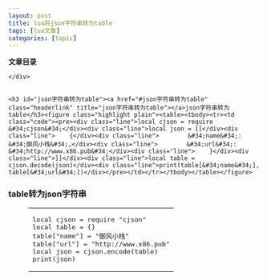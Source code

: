 ```yaml
---
layout: post
title: lua将json字符串转为table 
tags: [lua文章]
categories: [topic]
---
```

<div id="toc" class="toc-article">
    <strong class="toc-title">文章目录</strong>
    
    </div>
    

    <h3 id="json字符串转为table"><a href="#json字符串转为table" class="headerlink" title="json字符串转为table"></a>json字符串转为table</h3><figure class="highlight plain"><table><tbody><tr><td class="code"><pre><div class="line">local cjson = require &#34;cjson&#34;</div><div class="line">local json = [[</div><div class="line">    {</div><div class="line">        &#34;name&#34;: &#34;御风小栈&#34;,</div><div class="line">        &#34;url&#34;: &#34;http://www.x86.pub&#34;</div><div class="line">    }</div><div class="line">]]</div><div class="line">local table = cjson.decode(json)</div><div class="line">print(table[&#34;name&#34;], table[&#34;url&#34;])</div></pre></td></tr></tbody></table></figure>
<h3 id="table转为json字符串"><a href="#table转为json字符串" class="headerlink" title="table转为json字符串"></a>table转为json字符串</h3><figure class="highlight plain"><table><tbody><tr><td class="code"><pre><div class="line">local cjson = require &#34;cjson&#34;</div><div class="line">local table = {}</div><div class="line">table[&#34;name&#34;] = &#34;御风小栈&#34;</div><div class="line">table[&#34;url&#34;] = &#34;http://www.x86.pub&#34;</div><div class="line">local json = cjson.encode(table)</div><div class="line">print(json)</div></pre></td></tr></tbody></table></figure>